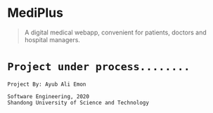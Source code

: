 # MediPlus

> A digital medical webapp, convenient for patients, doctors and hospital managers.


# `Project under process........`



```
Project By: Ayub Ali Emon

Software Engineering, 2020
Shandong University of Science and Technology
```